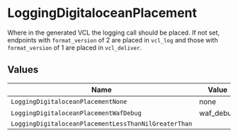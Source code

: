 # LoggingDigitaloceanPlacement

Where in the generated VCL the logging call should be placed. If not set, endpoints with `format_version` of 2 are placed in `vcl_log` and those with `format_version` of 1 are placed in `vcl_deliver`.



## Values

| Name                                                 | Value                                                |
| ---------------------------------------------------- | ---------------------------------------------------- |
| `LoggingDigitaloceanPlacementNone`                   | none                                                 |
| `LoggingDigitaloceanPlacementWafDebug`               | waf_debug                                            |
| `LoggingDigitaloceanPlacementLessThanNilGreaterThan` | <nil>                                                |